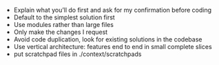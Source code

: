 - Explain what you’ll do first and ask for my confirmation before coding
- Default to the simplest solution first
- Use modules rather than large files
- Only make the changes I request
- Avoid code duplication, look for existing solutions in the codebase
- Use vertical architecture: features end to end in small complete slices
- put scratchpad files in ./context/scratchpads